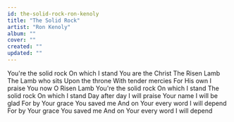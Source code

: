 ```yaml
---
id: the-solid-rock-ron-kenoly
title: "The Solid Rock"
artist: "Ron Kenoly"
album: ""
cover: ""
created: ""
updated: ""
---
```


You're the solid rock
On which I stand
You are the Christ
The Risen Lamb
The Lamb who sits
Upon the throne
With tender mercies
For His own
I praise You now
O Risen Lamb
You're the solid rock
On which I stand
The solid rock
On which I stand
Day after day
I will praise Your name
I will be glad
For by Your grace
You saved me
And on Your every word
I will depend
For by Your grace
You saved me
And on Your every word
I will depend
